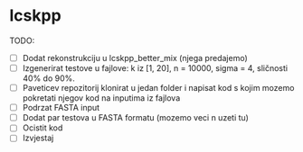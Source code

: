 # lcskpp

TODO:

- [ ] Dodat rekonstrukciju u lcskpp_better_mix (njega predajemo)
- [ ] Izgenerirat testove u fajlove: k iz [1, 20], n = 10000, sigma = 4, sličnosti 40% do 90%.
- [ ] Paveticev repozitorij klonirat u jedan folder i napisat kod s kojim mozemo pokretati njegov kod na inputima iz fajlova
- [ ] Podrzat FASTA input
- [ ] Dodat par testova u FASTA formatu (mozemo veci n uzeti tu)
- [ ] Ocistit kod
- [ ] Izvjestaj
